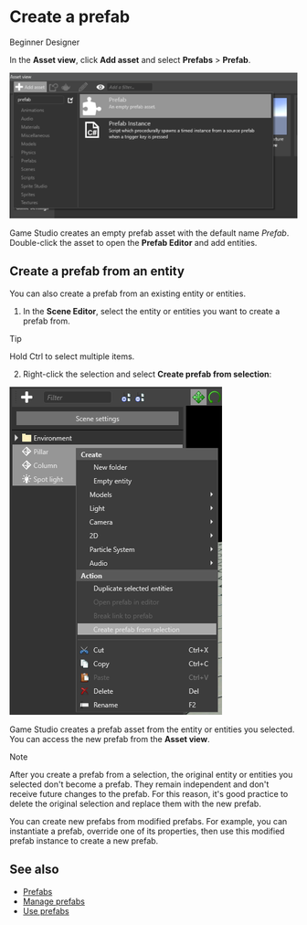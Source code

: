 # Create a prefab
<span class="label label-doc-level">Beginner</span>
<span class="label label-doc-audience">Designer</span>

In the **Asset view**, click **Add asset** and select **Prefabs** > **Prefab**.

![Create a prefab from the Asset View](media/create-prefab-from-asset-view.png)

Game Studio creates an empty prefab asset with the default name *Prefab*. Double-click the asset to open the **Prefab Editor** and add entities.

## Create a prefab from an entity

You can also create a prefab from an existing entity or entities.

1. In the **Scene Editor**, select the entity or entities you want to create a prefab from.
>[!Tip] 
> Hold Ctrl to select multiple items.
2. Right-click the selection and select **Create prefab from selection**:

![Create a prefab from selection](media/create-prefab-from-selection.png)

Game Studio creates a prefab asset from the entity or entities you selected. You can access the new prefab from the **Asset view**. 

>[!Note]
>After you create a prefab from a selection, the original entity or entities you selected don't become a prefab. They remain independent and don't receive future changes to the prefab. For this reason, it's good practice to delete the original selection and replace them with the new prefab.

You can create new prefabs from modified prefabs. For example, you can instantiate a prefab, override one of its properties, then use this modified prefab instance to create a new prefab.

## See also
* [Prefabs](prefabs.md)
* [Manage prefabs](manage-prefabs.md)
* [Use prefabs](use-prefabs.md)